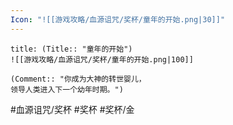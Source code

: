 ```yaml
---
Icon: "![[游戏攻略/血源诅咒/奖杯/童年的开始.png|30]]"
---
```

```ad-common-gold-trophy
title: (Title:: "童年的开始")
![[游戏攻略/血源诅咒/奖杯/童年的开始.png|100]]

(Comment:: "你成为大神的转世婴儿，
领导人类进入下一个幼年时期。")
```

#血源诅咒/奖杯 #奖杯 #奖杯/金

